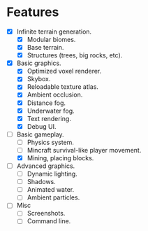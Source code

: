 # Features

- [x] Infinite terrain generation.
  - [x] Modular biomes.
  - [x] Base terrain.
  - [x] Structures (trees, big rocks, etc).
- [x] Basic graphics.
  - [x] Optimized voxel renderer.
  - [x] Skybox.
  - [x] Reloadable texture atlas.
  - [x] Ambient occlusion.
  - [x] Distance fog.
  - [x] Underwater fog.
  - [x] Text rendering.
  - [x] Debug UI.
- [ ] Basic gameplay.
  - [ ] Physics system.
  - [ ] Mincraft survival-like player movement.
  - [x] Mining, placing blocks.
- [ ] Advanced graphics.
  - [ ] Dynamic lighting.
  - [ ] Shadows.
  - [ ] Animated water.
  - [ ] Ambient particles.
- [ ] Misc
  - [ ] Screenshots.
  - [ ] Command line.
